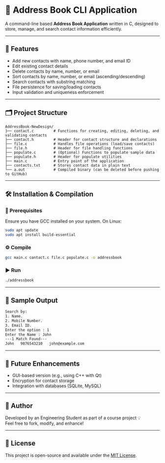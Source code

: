 # 📒 Address Book CLI Application

A command-line based **Address Book Application** written in C, designed to store, manage, and search contact information efficiently.

---

## 📌 Features

- Add new contacts with name, phone number, and email ID
- Edit existing contact details
- Delete contacts by name, number, or email
- Sort contacts by name, number, or email (ascending/descending)
- Search contacts with substring matching
- File persistence for saving/loading contacts
- Input validation and uniqueness enforcement

---

## 🗂️ Project Structure

```
AddressBook-NewDesign/
├── contact.c         # Functions for creating, editing, deleting, and validating contacts
├── contact.h         # Header for contact structure and declarations
├── file.c            # Handles file operations (load/save contacts)
├── file.h            # Header for file handling functions
├── populate.c        # (Optional) Functions to populate sample data
├── populate.h        # Header for populate utilities
├── main.c            # Entry point of the application
├── contacts.txt      # Stores contact data in plain text
└── a.out             # Compiled binary (can be deleted before pushing to GitHub)
```

---

## 🛠️ Installation & Compilation

### 🔧 Prerequisites
Ensure you have GCC installed on your system. On Linux:

```bash
sudo apt update
sudo apt install build-essential
```

### ⚙️ Compile

```bash
gcc main.c contact.c file.c populate.c -o addressbook
```

### ▶️ Run

```bash
./addressbook
```

---

## 🧪 Sample Output

```txt
Search by:
1. Name.
2. Mobile Number.
3. Email ID.
Enter the option : 1
Enter the Name : John
---1 Match Found---
John   9876543210   john@example.com
```

---

## 🚀 Future Enhancements

- GUI-based version (e.g., using C++ with Qt)
- Encryption for contact storage
- Integration with databases (SQLite, MySQL)

---

## 👤 Author

Developed by an Engineering Student as part of a course project 💡  
Feel free to fork, modify, and enhance!

---

## 📄 License

This project is open-source and available under the [MIT License](LICENSE).
